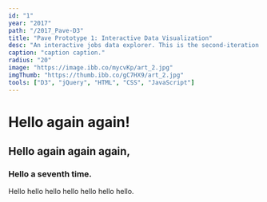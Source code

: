 ```yaml
---
id: "1"
year: "2017"
path: "/2017_Pave-D3"
title: "Pave Prototype 1: Interactive Data Visualization"
desc: "An interactive jobs data explorer. This is the second-iteration prototype of a design that placed 3rd in the Student Pathways Challenge."
caption: "caption caption."
radius: "20"
image: "https://image.ibb.co/mycvKp/art_2.jpg"
imgThumb: "https://thumb.ibb.co/gC7HX9/art_2.jpg"
tools: ["D3", "jQuery", "HTML", "CSS", "JavaScript"]
---
```


# Hello again again!

## Hello again again again,

### Hello a seventh time.

Hello hello hello hello hello hello hello.
